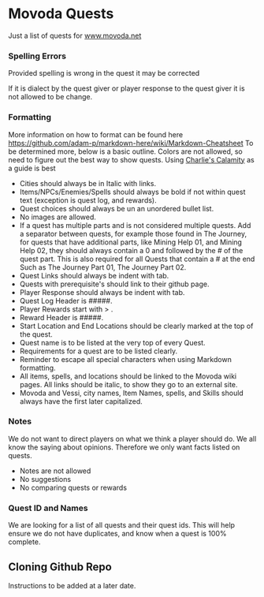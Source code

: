 # Movoda Quests
Just a list of quests for www.movoda.net

### Spelling Errors
Provided spelling is wrong in the quest it may be corrected

If it is dialect by the quest giver or player response to the quest giver it is not allowed to be change.

### Formatting
More information on how to format can be found here https://github.com/adam-p/markdown-here/wiki/Markdown-Cheatsheet
To be determined more, below is a basic outline. Colors are not allowed, so need to figure out the best way to show quests.
Using [Charlie's Calamity](https://github.com/Midnex/MovodaQuests/blob/main/quests/charlies_calamity.md) as a guide is best
* Cities should always be in Italic with links.
* Items/NPCs/Enemies/Spells should always be bold if not within quest text (exception is quest log, and rewards).
* Quest choices should always be un an unordered bullet list.
* No images are allowed.
* If a quest has multiple parts and is not considered multiple quests. Add a separator between quests, for example those found in The Journey, for quests that have additional parts, like Mining Help 01, and Mining Help 02, they should always contain a 0 and followed by the # of the quest part. This is also required for all Quests that contain a # at the end Such as The Journey Part 01, The Journey Part 02.
* Quest Links should always be indent with tab.
* Quests with prerequisite's should link to their github page.
* Player Response should always be indent with tab.
* Quest Log Header is #####.
* Player Rewards start with > .
* Reward Header is #####.
* Start Location and End Locations should be clearly marked at the top of the quest.
* Quest name is to be listed at the very top of every Quest.
* Requirements for a quest are to be listed clearly.
* Reminder to escape all special characters when using Markdown formatting.
* All items, spells, and locations should be linked to the Movoda wiki pages. All links should be italic, to show they go to an external site.
* Movoda and Vessi, city names, Item Names, spells, and Skills should always have the first later capitalized. 
### Notes
We do not want to direct players on what we think a player should do. We all know the saying about opinions. Therefore we only want facts listed on quests.
* Notes are not allowed
* No suggestions
* No comparing quests or rewards
### Quest ID and Names
We are looking for a list of all quests and their quest ids. This will help ensure we do not have duplicates, and know when a quest is 100% complete.

## Cloning Github Repo
Instructions to be added at a later date.